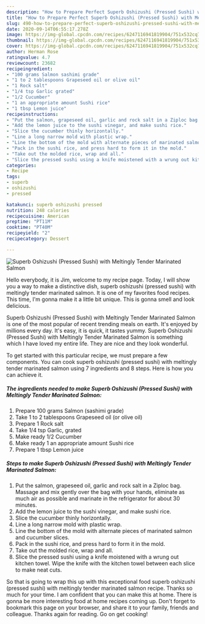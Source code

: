 ```yaml
---
description: "How to Prepare Perfect Superb Oshizushi (Pressed Sushi) with Meltingly Tender Marinated Salmon"
title: "How to Prepare Perfect Superb Oshizushi (Pressed Sushi) with Meltingly Tender Marinated Salmon"
slug: 490-how-to-prepare-perfect-superb-oshizushi-pressed-sushi-with-meltingly-tender-marinated-salmon
date: 2020-09-14T06:55:17.278Z
image: https://img-global.cpcdn.com/recipes/6247116941819904/751x532cq70/superb-oshizushi-pressed-sushi-with-meltingly-tender-marinated-salmon-recipe-main-photo.jpg
thumbnail: https://img-global.cpcdn.com/recipes/6247116941819904/751x532cq70/superb-oshizushi-pressed-sushi-with-meltingly-tender-marinated-salmon-recipe-main-photo.jpg
cover: https://img-global.cpcdn.com/recipes/6247116941819904/751x532cq70/superb-oshizushi-pressed-sushi-with-meltingly-tender-marinated-salmon-recipe-main-photo.jpg
author: Herman Rose
ratingvalue: 4.7
reviewcount: 23682
recipeingredient:
- "100 grams Salmon sashimi grade"
- "1 to 2 tablespoons Grapeseed oil or olive oil"
- "1 Rock salt"
- "1/4 tsp Garlic grated"
- "1/2 Cucumber"
- "1 an appropriate amount Sushi rice"
- "1 tbsp Lemon juice"
recipeinstructions:
- "Put the salmon, grapeseed oil, garlic and rock salt in a Ziploc bag. Massage and mix gently over the bag with your hands, eliminate as much air as possible and marinate in the refrigerator for about 30 minutes."
- "Add the lemon juice to the sushi vinegar, and make sushi rice."
- "Slice the cucumber thinly horizontally."
- "Line a long narrow mold with plastic wrap."
- "Line the bottom of the mold with alternate pieces of marinated salmon and cucumber slices."
- "Pack in the sushi rice, and press hard to form it in the mold."
- "Take out the molded rice, wrap and all."
- "Slice the pressed sushi using a knife moistened with a wrung out kitchen towel. Wipe the knife with the kitchen towel between each slice to make neat cuts."
categories:
- Recipe
tags:
- superb
- oshizushi
- pressed

katakunci: superb oshizushi pressed 
nutrition: 248 calories
recipecuisine: American
preptime: "PT11M"
cooktime: "PT40M"
recipeyield: "2"
recipecategory: Dessert

---
```



![Superb Oshizushi (Pressed Sushi) with Meltingly Tender Marinated Salmon](https://img-global.cpcdn.com/recipes/6247116941819904/751x532cq70/superb-oshizushi-pressed-sushi-with-meltingly-tender-marinated-salmon-recipe-main-photo.jpg)

Hello everybody, it is Jim, welcome to my recipe page. Today, I will show you a way to make a distinctive dish, superb oshizushi (pressed sushi) with meltingly tender marinated salmon. It is one of my favorites food recipes. This time, I'm gonna make it a little bit unique. This is gonna smell and look delicious.



Superb Oshizushi (Pressed Sushi) with Meltingly Tender Marinated Salmon is one of the most popular of recent trending meals on earth. It's enjoyed by millions every day. It's easy, it is quick, it tastes yummy. Superb Oshizushi (Pressed Sushi) with Meltingly Tender Marinated Salmon is something which I have loved my entire life. They are nice and they look wonderful.


To get started with this particular recipe, we must prepare a few components. You can cook superb oshizushi (pressed sushi) with meltingly tender marinated salmon using 7 ingredients and 8 steps. Here is how you can achieve it.

<!--inarticleads1-->

##### The ingredients needed to make Superb Oshizushi (Pressed Sushi) with Meltingly Tender Marinated Salmon:

1. Prepare 100 grams Salmon (sashimi grade)
1. Take 1 to 2 tablespoons Grapeseed oil (or olive oil)
1. Prepare 1 Rock salt
1. Take 1/4 tsp Garlic, grated
1. Make ready 1/2 Cucumber
1. Make ready 1 an appropriate amount Sushi rice
1. Prepare 1 tbsp Lemon juice




<!--inarticleads2-->

##### Steps to make Superb Oshizushi (Pressed Sushi) with Meltingly Tender Marinated Salmon:

1. Put the salmon, grapeseed oil, garlic and rock salt in a Ziploc bag. Massage and mix gently over the bag with your hands, eliminate as much air as possible and marinate in the refrigerator for about 30 minutes.
1. Add the lemon juice to the sushi vinegar, and make sushi rice.
1. Slice the cucumber thinly horizontally.
1. Line a long narrow mold with plastic wrap.
1. Line the bottom of the mold with alternate pieces of marinated salmon and cucumber slices.
1. Pack in the sushi rice, and press hard to form it in the mold.
1. Take out the molded rice, wrap and all.
1. Slice the pressed sushi using a knife moistened with a wrung out kitchen towel. Wipe the knife with the kitchen towel between each slice to make neat cuts.




So that is going to wrap this up with this exceptional food superb oshizushi (pressed sushi) with meltingly tender marinated salmon recipe. Thanks so much for your time. I am confident that you can make this at home. There is gonna be more interesting food at home recipes coming up. Don't forget to bookmark this page on your browser, and share it to your family, friends and colleague. Thanks again for reading. Go on get cooking!
